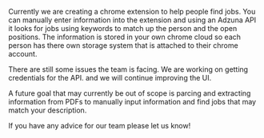 Currently we are creating a chrome extension to help people find jobs. 
You can manually enter information into the extension and using an Adzuna API it looks for jobs using keywords to match up the person and the open positions.
The information is stored in your own chrome cloud so each person has there own storage system that is attached to their chrome account.

There are still some issues the team is facing. We are working on getting credentials for the API. and we will continue improving the UI.

A future goal that may currently be out of scope is parcing and extracting information from PDFs to manually input information and find jobs that may match your description.

If you have any advice for our team please let us know!
